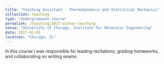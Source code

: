 ```yaml
---
title: "Teaching Assistant - Thermodynamics and Statistical Mechanics"
collection: teaching
type: "Undergraduate course"
permalink: /teaching/2017-winter-teaching
venue: "University of Chicago, Institute for Molecular Engineering"
date: 2017-01-01
location: "Chicago, IL"
---
```


In this course I was responsible for leading recitations, grading homeworks, and collaborating on writing exams.
